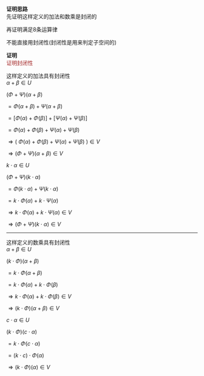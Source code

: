 **证明思路**  
先证明这样定义的加法和数乘是封闭的  
  
再证明满足8条运算律  
  
不能直接用封闭性(封闭性是用来判定子空间的)  
  
**证明**  
<font color=brown>证明封闭性</font>  
  
这样定义的加法具有封闭性  
 $\alpha+\beta\in U$   
  
 $(\Phi+\Psi)(\alpha+\beta)$   
  
 $=\Phi(\alpha+\beta)+\Psi(\alpha+\beta)$   
  
 $=[\Phi(\alpha)+\Phi(\beta)]  
+[\Psi(\alpha)+\Psi(\beta)]$   
  
 $=\Phi(\alpha)+\Phi(\beta)  
+\Psi(\alpha)+\Psi(\beta)$   
  
 $\Rightarrow(\ \Phi(\alpha)+\Phi(\beta)  
+\Psi(\alpha)+\Psi(\beta)\ )\in V$   
  
 $\Rightarrow(\Phi+\Psi)(\alpha+\beta)\in V$   
  
 $k\cdot\alpha\in U$   
  
 $(\Phi+\Psi)(k\cdot\alpha)$   
  
 $=\Phi(k\cdot\alpha)+\Psi(k\cdot\alpha)$   
  
 $=k\cdot\Phi(\alpha)+k\cdot\Psi(\alpha)$   
  
 $\Rightarrow  
k\cdot\Phi(\alpha)+k\cdot\Psi(\alpha)\in V$   
  
 $\Rightarrow(\Phi+\Psi)(k\cdot\alpha)\in V$   
  
---  
这样定义的数乘具有封闭性  
 $\alpha+\beta\in U$   
  
 $(k\cdot\Phi)(\alpha+\beta)$   
  
 $=k\cdot\Phi(\alpha+\beta)$   
  
 $=k\cdot\Phi(\alpha)+k\cdot\Phi(\beta)$   
  
 $\Rightarrow  
k\cdot\Phi(\alpha)+k\cdot\Phi(\beta)\in V$   
  
 $\Rightarrow  
(k\cdot\Phi)(\alpha+\beta)\in V$   
  
 $c\cdot\alpha\in U$   
  
 $(k\cdot\Phi)(c\cdot\alpha)$   
  
 $=k\cdot\Phi(c\cdot\alpha)$   
  
 $=(k\cdot c)\cdot\Phi(\alpha)$   
  
 $\Rightarrow(k\cdot\Phi)(\alpha)\in V$   
